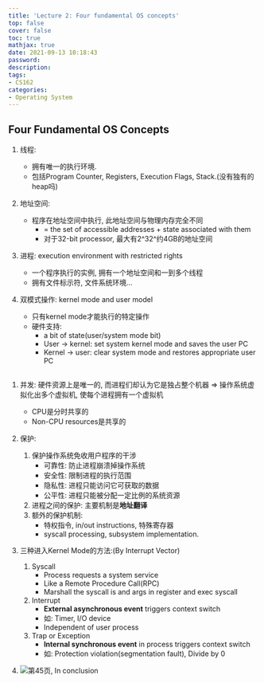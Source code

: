 ```yaml
---
title: 'Lecture 2: Four fundamental OS concepts'
top: false
cover: false
toc: true
mathjax: true
date: 2021-09-13 10:18:43
password:
description:
tags:
- CS162
categories:
- Operating System
---
```


## Four Fundamental OS Concepts

1. 线程:
   - 拥有唯一的执行环境.
   - 包括Program Counter, Registers, Execution Flags, Stack.(没有独有的heap吗)

2. 地址空间:
   - 程序在地址空间中执行, 此地址空间与物理内存完全不同
     - = the set of accessible addresses + state associated with them
     - 对于32-bit processor, 最大有2^32^约4GB的地址空间
<!-- more -->
3. 进程: execution environment with restricted rights
   - 一个程序执行的实例, 拥有一个地址空间和一到多个线程
   - 拥有文件标示符, 文件系统环境...

4. 双模式操作: kernel mode and user model
   - 只有kernel mode才能执行的特定操作
   - 硬件支持:
     - a bit of state(user/system mode bit)
     - User -> kernel: set system kernel mode and saves the user PC
     - Kernel -> user: clear system mode and restores appropriate user PC

## 

   1. 并发: 硬件资源上是唯一的, 而进程们却认为它是独占整个机器 => 操作系统虚拟化出多个虚拟机, 使每个进程拥有一个虚拟机
      - CPU是分时共享的
      - Non-CPU resources是共享的
   2. 保护:
      1. 保护操作系统免收用户程序的干涉
         - 可靠性: 防止进程崩溃掉操作系统
         - 安全性: 限制进程的执行范围
         - 隐私性: 进程只能访问它可获取的数据
         - 公平性: 进程只能被分配一定比例的系统资源
      2. 进程之间的保护: 主要机制是**地址翻译**
      3. 额外的保护机制:
         - 特权指令, in/out instructions, 特殊寄存器
         - syscall processing, subsystem implementation. 

   3. 三种进入Kernel Mode的方法:(By Interrupt Vector)
      1. Syscall
         - Process requests a system service
         - Like a Remote Procedure Call(RPC)
         - Marshall the syscall is and args in register and exec syscall
      2. Interrupt
         - **External asynchronous event** triggers context switch
         - 如: Timer, I/O device
         - Independent of user process
      3. Trap or Exception
         - **Internal synchronous event** in process triggers context switch
         - 如: Protection violation(segmentation fault), Divide by 0
   
   4. ![第45页, In conclusion]()